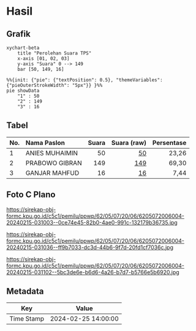 # Hasil

## Grafik

```mermaid
xychart-beta
    title "Perolehan Suara TPS"
    x-axis [01, 02, 03]
    y-axis "Suara" 0 --> 149
    bar [50, 149, 16]
```

```mermaid
%%{init: {"pie": {"textPosition": 0.5}, "themeVariables": {"pieOuterStrokeWidth": "5px"}} }%%
pie showData
    "1" : 50
    "2" : 149
    "3" : 16
```

## Tabel

| No. | Nama Paslon    | Suara | Suara (raw) | Persentase |
|:--- |:-------------- | -----:| -----------:| ----------:|
| 1   | ANIES MUHAIMIN | 50    | [50][p-1]   | 23,26      |
| 2   | PRABOWO GIBRAN | 149   | [149][p-2]  | 69,30      |
| 3   | GANJAR MAHFUD  | 16    | [16][p-3]   | 7,44       |


[p-1]: https://github.com/gigit-pemilu/pemilu-2024-62-kalimantan-tengah/blob/main/pilpres/hitung-suara/sub/62-kalimantan-tengah/sub/05-barito-utara/sub/07-teweh-baru/sub/2006-malawaken/sub/004-tps/sub/paslon-1.txt
[p-2]: https://github.com/gigit-pemilu/pemilu-2024-62-kalimantan-tengah/blob/main/pilpres/hitung-suara/sub/62-kalimantan-tengah/sub/05-barito-utara/sub/07-teweh-baru/sub/2006-malawaken/sub/004-tps/sub/paslon-2.txt
[p-3]: https://github.com/gigit-pemilu/pemilu-2024-62-kalimantan-tengah/blob/main/pilpres/hitung-suara/sub/62-kalimantan-tengah/sub/05-barito-utara/sub/07-teweh-baru/sub/2006-malawaken/sub/004-tps/sub/paslon-3.txt

## Foto C Plano

https://sirekap-obj-formc.kpu.go.id/c5c1/pemilu/ppwp/62/05/07/20/06/6205072006004-20240215-031003--0ce74e45-82b0-4ae0-991c-132179b36735.jpg

https://sirekap-obj-formc.kpu.go.id/c5c1/pemilu/ppwp/62/05/07/20/06/6205072006004-20240215-031036--ff9b7033-dc3d-44b6-9f7d-20fd1cf7036c.jpg

https://sirekap-obj-formc.kpu.go.id/c5c1/pemilu/ppwp/62/05/07/20/06/6205072006004-20240215-031102--5bc3de6e-b6d6-4a26-b7d7-b5766e5b6920.jpg


## Metadata

| Key        | Value               |
| ---------- | ------------------- |
| Time Stamp | 2024-02-25 14:00:00 |



